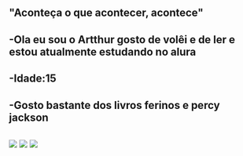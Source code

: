 ## "Aconteça o que acontecer, acontece"
## -Ola eu sou o Artthur gosto de volêi e de ler e estou atualmente estudando no alura
## -Idade:15
## -Gosto bastante dos livros ferinos e percy jackson
## ![](https://media1.tenor.com/m/R6Xo6bpE1dQAAAAC/naruto-engra%C3%A7ado.gif)  ![](https://media1.tenor.com/m/FLvOIN7OABkAAAAC/t-t.gif)  ![](https://media1.tenor.com/m/FTlUBeNUpwAAAAAC/edward-ed.gif)
## 
<!--
**Arthphel/Arthphel** is a ✨ _special_ ✨ repository because its `README.md` (this file) appears on your GitHub profile.

Here are some ideas to get you started:

- 🔭 I’m currently working on ...
- 🌱 I’m currently learning ...
- 👯 I’m looking to collaborate on ...
- 🤔 I’m looking for help with ...
- 💬 Ask me about ...
- 📫 How to reach me: ...
- 😄 Pronouns: ...
- ⚡ Fun fact: ...
-->
